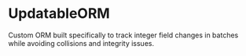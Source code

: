 # UpdatableORM
Custom ORM built specifically to track integer field changes in batches while avoiding collisions and integrity issues.
